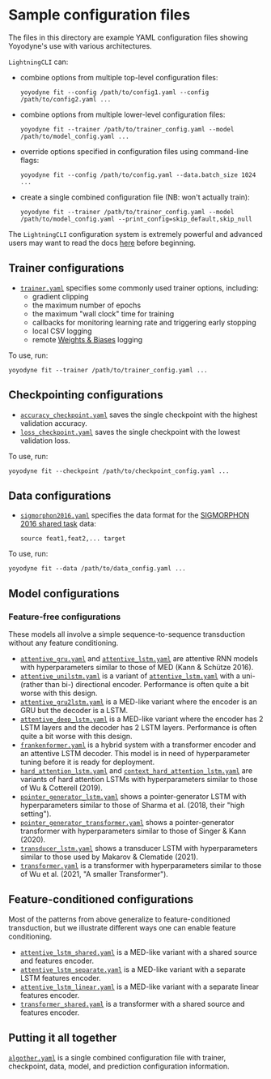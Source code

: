 # Sample configuration files

The files in this directory are example YAML configuration files showing
Yoyodyne's use with various architectures.

`LightningCLI` can:

-   combine options from multiple top-level configuration files:

        yoyodyne fit --config /path/to/config1.yaml --config /path/to/config2.yaml ...

-   combine options from multiple lower-level configuration files:

        yoyodyne fit --trainer /path/to/trainer_config.yaml --model /path/to/model_config.yaml ...

-   override options specified in configuration files using command-line flags:

        yoyodyne fit --config /path/to/config.yaml --data.batch_size 1024 ...

-   create a single combined configuration file (NB: won't actually train):

        yoyodyne fit --trainer /path/to/trainer_config.yaml --model /path/to/model_config.yaml --print_config=skip_default,skip_null

The `LightningCLI` configuration system is extremely powerful and advanced users
may want to read the docs
[here](https://lightning.ai/docs/pytorch/stable/cli/lightning_cli_advanced.html)
before beginning.

## Trainer configurations

-   [`trainer.yaml`](trainer.yaml) specifies some commonly used trainer options,
    including:
    -   gradient clipping
    -   the maximum number of epochs
    -   the maximum "wall clock" time for training
    -   callbacks for monitoring learning rate and triggering early stopping
    -   local CSV logging
    -   remote [Weights & Biases](https://wandb.ai/site) logging

To use, run:

    yoyodyne fit --trainer /path/to/trainer_config.yaml ...

## Checkpointing configurations

-   [`accuracy_checkpoint.yaml`](accuracy_checkpoint.yaml) saves the single
    checkpoint with the highest validation accuracy.
-   [`loss_checkpoint.yaml`](loss_checkpoint.yaml) saves the single checkpoint
    with the lowest validation loss.

To use, run:

    yoyodyne fit --checkpoint /path/to/checkpoint_config.yaml ...

## Data configurations

-   [`sigmorphon2016.yaml`](sigmorphon2016.yaml) specifies the data format for
    the [SIGMORPHON 2016 shared
    task](https://sigmorphon.github.io/sharedtasks/2016/) data:

        source feat1,feat2,... target

To use, run:

    yoyodyne fit --data /path/to/data_config.yaml ...

## Model configurations

### Feature-free configurations

These models all involve a simple sequence-to-sequence transduction without any
feature conditioning.

-   [`attentive_gru.yaml`](attentive_gru.yaml) and
    [`attentive_lstm.yaml`](attentive_lstm.yaml) are attentive RNN models with
    hyperparameters similar to those of MED (Kann & Schütze 2016).
-   [`attentive_unilstm.yaml`](attentive_unilstm.yaml) is a variant of
    [`attentive_lstm.yaml`](attentive_lstm.yaml) with a uni- (rather than bi-)
    directional encoder. Performance is often quite a bit worse with this
    design.
-   [`attentive_gru2lstm.yaml`](attentive_gru2lstm.yaml) is a MED-like variant
    where the encoder is an GRU but the decoder is a LSTM.
-   [`attentive_deep_lstm.yaml`](attentive_deep_lstm.yaml) is a MED-like variant
    where the encoder has 2 LSTM layers and the decoder has 2 LSTM layers.
    Performance is often quite a bit worse with this design.
-   [`frankenformer.yaml`](frankenformer.yaml) is a hybrid system with a
    transformer encoder and an attentive LSTM decoder. This model is in need of
    hyperparameter tuning before it is ready for deployment.
-   [`hard_attention_lstm.yaml`](hard_attention_lstm.yaml) and
    [`context_hard_attention_lstm.yaml`](context_hard_attention_lstm.yaml) are
    variants of hard attention LSTMs with hyperparameters similar to those of Wu
    & Cotterell (2019).
-   [`pointer_generator_lstm.yaml`](pointer_generator_lstm.yaml) shows a
    pointer-generator LSTM with hyperparameters similar to those of Sharma et
    al. (2018, their "high setting").
-   [`pointer_generator_transformer.yaml`](pointer_generator_transformer.yaml)
    shows a pointer-generator transformer with hyperparameters similar to those
    of Singer & Kann (2020).
-   [`transducer_lstm.yaml`](transducer_lstm.yaml) shows a transducer LSTM with
    hyperparameters similar to those used by Makarov & Clematide (2021).
-   [`transformer.yaml`](transformer.yaml) is a transformer with hyperparameters
    similar to those of Wu et al. (2021, "A smaller Transformer").

## Feature-conditioned configurations

Most of the patterns from above generalize to feature-conditioned transduction,
but we illustrate different ways one can enable feature conditioning.

-   [`attentive_lstm_shared.yaml`](attentive_lstm_shared.yaml) is a MED-like
    variant with a shared source and features encoder.
-   [`attentive_lstm_separate.yaml`](attentive_lstm_separate.yaml) is a MED-like
    variant with a separate LSTM features encoder.
-   [`attentive_lstm_linear.yaml`](attentive_lstm_linear.yaml) is a MED-like
    variant with a separate linear features encoder.
-   [`transformer_shared.yaml`](transformer_shared.yaml) is a transformer with a
    shared source and features encoder.

## Putting it all together

[`algother.yaml`](altogether.yaml) is a single combined configuration file with trainer,
checkpoint, data, model, and prediction configuration information.
